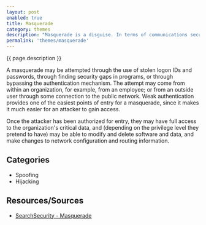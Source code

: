 ```yaml
---
layout: post
enabled: true
title: Masquerade
category: themes
description: "Masquerade is a disguise. In terms of communications security issues, a masquerade is a type of attack where the attacker pretends to be an authorized user of a system in order to gain access to it or to gain greater privileges than they are authorized for."
permalink: 'themes/masquerade'
---
```

{{ page.description }}

A masquerade may be attempted through the use of stolen logon IDs and passwords, through finding security gaps in programs, or through bypassing the authentication mechanism. The attempt may come from within an organization, for example, from an employee; or from an outside user through some connection to the public network. Weak authentication provides one of the easiest points of entry for a masquerade, since it makes it much easier for an attacker to gain access. 

Once the attacker has been authorized for entry, they may have full access to the organization's critical data, and (depending on the privilege level they pretend to have) may be able to modify and delete software and data, and make changes to network configuration and routing information.

## Categories

* Spoofing
* Hijacking

## Resources/Sources

* [SearchSecurity - Masquerade](https://searchsecurity.techtarget.com/definition/masquerade)